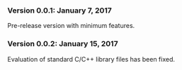 ### Version 0.0.1: January 7, 2017

Pre-release version with minimum features.

### Version 0.0.2: January 15, 2017

Evaluation of standard C/C++ library files has been fixed.
